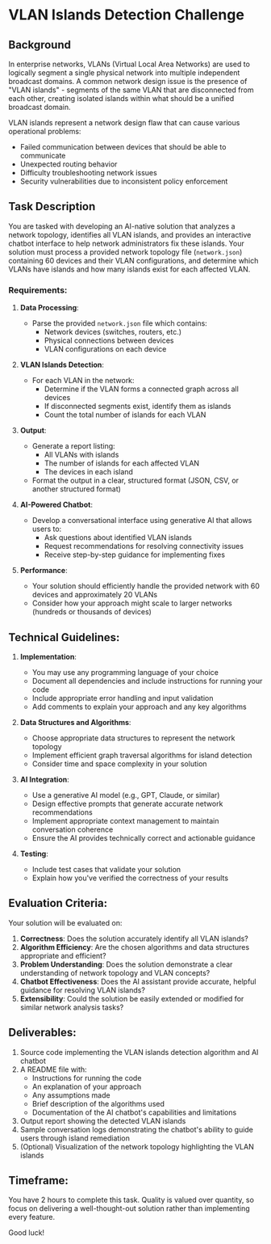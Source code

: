 # VLAN Islands Detection Challenge

## Background
In enterprise networks, VLANs (Virtual Local Area Networks) are used to logically segment a single physical network into multiple independent broadcast domains. A common network design issue is the presence of "VLAN islands" - segments of the same VLAN that are disconnected from each other, creating isolated islands within what should be a unified broadcast domain.

VLAN islands represent a network design flaw that can cause various operational problems:
- Failed communication between devices that should be able to communicate
- Unexpected routing behavior
- Difficulty troubleshooting network issues
- Security vulnerabilities due to inconsistent policy enforcement

## Task Description
You are tasked with developing an AI-native solution that analyzes a network topology, identifies all VLAN islands, and provides an interactive chatbot interface to help network administrators fix these islands. Your solution must process a provided network topology file (`network.json`) containing 60 devices and their VLAN configurations, and determine which VLANs have islands and how many islands exist for each affected VLAN.

### Requirements:

1. **Data Processing**:
   - Parse the provided `network.json` file which contains:
     - Network devices (switches, routers, etc.)
     - Physical connections between devices
     - VLAN configurations on each device

2. **VLAN Islands Detection**:
   - For each VLAN in the network:
     - Determine if the VLAN forms a connected graph across all devices
     - If disconnected segments exist, identify them as islands
     - Count the total number of islands for each VLAN

3. **Output**:
   - Generate a report listing:
     - All VLANs with islands
     - The number of islands for each affected VLAN
     - The devices in each island
   - Format the output in a clear, structured format (JSON, CSV, or another structured format)

4. **AI-Powered Chatbot**:
   - Develop a conversational interface using generative AI that allows users to:
     - Ask questions about identified VLAN islands
     - Request recommendations for resolving connectivity issues
     - Receive step-by-step guidance for implementing fixes
     
5. **Performance**:
   - Your solution should efficiently handle the provided network with 60 devices and approximately 20 VLANs
   - Consider how your approach might scale to larger networks (hundreds or thousands of devices)

## Technical Guidelines:

1. **Implementation**:
   - You may use any programming language of your choice
   - Document all dependencies and include instructions for running your code
   - Include appropriate error handling and input validation
   - Add comments to explain your approach and any key algorithms

2. **Data Structures and Algorithms**:
   - Choose appropriate data structures to represent the network topology
   - Implement efficient graph traversal algorithms for island detection
   - Consider time and space complexity in your solution

3. **AI Integration**:
   - Use a generative AI model (e.g., GPT, Claude, or similar)
   - Design effective prompts that generate accurate network recommendations
   - Implement appropriate context management to maintain conversation coherence
   - Ensure the AI provides technically correct and actionable guidance

4. **Testing**:
   - Include test cases that validate your solution
   - Explain how you've verified the correctness of your results

## Evaluation Criteria:

Your solution will be evaluated on:

1. **Correctness**: Does the solution accurately identify all VLAN islands?
2. **Algorithm Efficiency**: Are the chosen algorithms and data structures appropriate and efficient?
3. **Problem Understanding**: Does the solution demonstrate a clear understanding of network topology and VLAN concepts?
4. **Chatbot Effectiveness**: Does the AI assistant provide accurate, helpful guidance for resolving VLAN islands?
5. **Extensibility**: Could the solution be easily extended or modified for similar network analysis tasks?

## Deliverables:

1. Source code implementing the VLAN islands detection algorithm and AI chatbot
2. A README file with:
   - Instructions for running the code
   - An explanation of your approach
   - Any assumptions made
   - Brief description of the algorithms used
   - Documentation of the AI chatbot's capabilities and limitations
3. Output report showing the detected VLAN islands
4. Sample conversation logs demonstrating the chatbot's ability to guide users through island remediation
5. (Optional) Visualization of the network topology highlighting the VLAN islands

## Timeframe:

You have 2 hours to complete this task. Quality is valued over quantity, so focus on delivering a well-thought-out solution rather than implementing every feature.

Good luck!